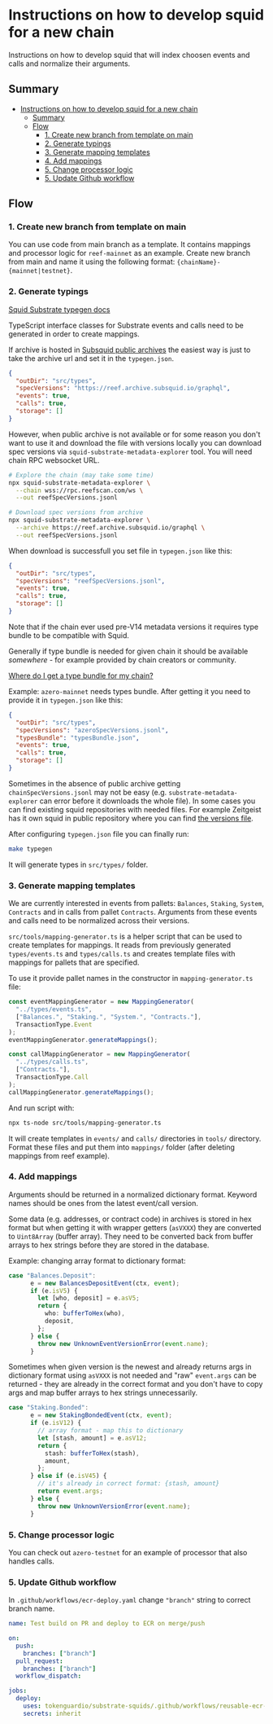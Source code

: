 # Instructions on how to develop squid for a new chain

Instructions on how to develop squid that will index choosen events and calls and normalize their arguments.

## Summary

- [Instructions on how to develop squid for a new chain](#instructions-on-how-to-develop-squid-for-a-new-chain)
  - [Summary](#summary)
  - [Flow](#flow)
    - [1. Create new branch from template on main](#1-create-new-branch-from-template-on-main)
    - [2. Generate typings](#2-generate-typings)
    - [3. Generate mapping templates](#3-generate-mapping-templates)
    - [4. Add mappings](#4-add-mappings)
    - [5. Change processor logic](#5-change-processor-logic)
    - [5. Update Github workflow](#5-update-github-workflow)

## Flow

### 1. Create new branch from template on main

You can use code from main branch as a template. It contains mappings and processor logic for `reef-mainnet` as an example. Create new branch from main and name it using the following format: `{chainName}-{mainnet|testnet}`.

### 2. Generate typings

[Squid Substrate typegen docs](https://docs.subsquid.io/substrate-indexing/squid-substrate-typegen/)

TypeScript interface classes for Substrate events and calls need to be generated in order to create mappings.

If archive is hosted in [Subsquid public archives](https://app.subsquid.io/archives) the easiest way is just to take the archive url and set it in the `typegen.json`.

```json
{
  "outDir": "src/types",
  "specVersions": "https://reef.archive.subsquid.io/graphql",
  "events": true,
  "calls": true,
  "storage": []
}
```

However, when public archive is not available or for some reason you don't want to use it and download the file with versions locally you can download spec versions via `squid-substrate-metadata-explorer` tool. You will need chain RPC websocket URL.

```bash
# Explore the chain (may take some time)
npx squid-substrate-metadata-explorer \
  --chain wss://rpc.reefscan.com/ws \
  --out reefSpecVersions.jsonl

# Download spec versions from archive
npx squid-substrate-metadata-explorer \
  --archive https://reef.archive.subsquid.io/graphql \
  --out reefSpecVersions.jsonl
```

When download is successfull you set file in `typegen.json` like this:

```json
{
  "outDir": "src/types",
  "specVersions": "reefSpecVersions.jsonl",
  "events": true,
  "calls": true,
  "storage": []
}
```

Note that if the chain ever used pre-V14 metadata versions it requires type bundle to be compatible with Squid.

Generally if type bundle is needed for given chain it should be available _somewhere_ - for example provided by chain creators or community.

[Where do I get a type bundle for my chain?](https://docs.subsquid.io/troubleshooting/#where-do-i-get-a-type-bundle-for-my-chain)

Example: `azero-mainnet` needs types bundle. After getting it you need to provide it in `typegen.json` like this:

```json
{
  "outDir": "src/types",
  "specVersions": "azeroSpecVersions.jsonl",
  "typesBundle": "typesBundle.json",
  "events": true,
  "calls": true,
  "storage": []
}
```

Sometimes in the absence of public archive getting `chainSpecVersions.jsonl` may not be easy (e.g. `substrate-metadata-explorer` can error before it downloads the whole file). In some cases you can find existing squid repositories with needed files. For example Zeitgeist has it own squid in public repository where you can find [the versions file](https://github.com/zeitgeistpm/zeitgeist-subsquid/blob/main/zeitgeistVersions.jsonl).

After configuring `typegen.json` file you can finally run:

```bash
make typegen
```

It will generate types in `src/types/` folder.

### 3. Generate mapping templates

We are currently interested in events from pallets: `Balances`, `Staking`, `System`, `Contracts` and in calls from pallet `Contracts`. Arguments from these events and calls need to be normalized across their versions.

`src/tools/mapping-generator.ts` is a helper script that can be used to create templates for mappings. It reads from previously generated `types/events.ts` and `types/calls.ts` and creates template files with mappings for pallets that are specified.

To use it provide pallet names in the constructor in `mapping-generator.ts` file:

```typescript
const eventMappingGenerator = new MappingGenerator(
  "../types/events.ts",
  ["Balances.", "Staking.", "System.", "Contracts."],
  TransactionType.Event
);
eventMappingGenerator.generateMappings();

const callMappingGenerator = new MappingGenerator(
  "../types/calls.ts",
  ["Contracts."],
  TransactionType.Call
);
callMappingGenerator.generateMappings();
```

And run script with:

```bash
npx ts-node src/tools/mapping-generator.ts
```

It will create templates in `events/` and `calls/` directories in `tools/` directory. Format these files and put them into `mappings/` folder (after deleting mappings from reef example).

### 4. Add mappings

Arguments should be returned in a normalized dictionary format. Keyword names should be ones from the latest event/call version.

Some data (e.g. addresses, or contract code) in archives is stored in hex format but when getting it with wrapper getters (`asVXXX`) they are converted to `Uint8Array` (buffer array). They need to be converted back from buffer arrays to hex strings before they are stored in the database.

Example: changing array format to dictionary format:

```typescript
case "Balances.Deposit":
      e = new BalancesDepositEvent(ctx, event);
      if (e.isV5) {
        let [who, deposit] = e.asV5;
        return {
          who: bufferToHex(who),
          deposit,
        };
      } else {
        throw new UnknownEventVersionError(event.name);
      }
```

Sometimes when given version is the newest and already returns args in dictionary format using `asVXXX` is not needed and "raw" `event.args` can be returned - they are already in the correct format and you don't have to copy args and map buffer arrays to hex strings unnecessarily.

```typescript
case "Staking.Bonded":
      e = new StakingBondedEvent(ctx, event);
      if (e.isV12) {
        // array format - map this to dictionary
        let [stash, amount] = e.asV12;
        return {
          stash: bufferToHex(stash),
          amount,
        };
      } else if (e.isV45) {
        // it's already in correct format: {stash, amount}
        return event.args;
      } else {
        throw new UnknownVersionError(event.name);
      }
```

### 5. Change processor logic

You can check out `azero-testnet` for an example of processor that also handles calls.

### 5. Update Github workflow

In `.github/workflows/ecr-deploy.yaml` change `"branch"` string to correct branch name.

```yaml
name: Test build on PR and deploy to ECR on merge/push

on:
  push:
    branches: ["branch"]
  pull_request:
    branches: ["branch"]
  workflow_dispatch:

jobs:
  deploy:
    uses: tokenguardio/substrate-squids/.github/workflows/reusable-ecr-deploy.yaml@reusable-workflows
    secrets: inherit
```
